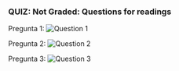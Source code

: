 ### **QUIZ: Not Graded: Questions for readings**

Pregunta 1:
![Question 1](/home/ntamurejocolorado/Projects/Coursera/Introduction-to-AI/Week_3/images/qng_1.png)

Pregunta 2:
![Question 2](/home/ntamurejocolorado/Projects/Coursera/Introduction-to-AI/Week_3/images/qng_2.png)

Pregunta 3:
![Question 3](/home/ntamurejocolorado/Projects/Coursera/Introduction-to-AI/Week_3/images/qng_3.png)
